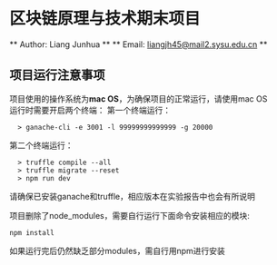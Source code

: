 # 区块链原理与技术期末项目
** Author: Liang Junhua **
** Email: liangjh45@mail2.sysu.edu.cn **

## 项目运行注意事项

项目使用的操作系统为**mac OS**，为确保项目的正常运行，请使用mac OS<br>
运行时需要开启两个终端：
第一个终端运行：
```
  > ganache-cli -e 3001 -l 99999999999999 -g 20000
```
第二个终端运行：
```
  > truffle compile --all
  > truffle migrate --reset
  > npm run dev
```
请确保已安装ganache和truffle，相应版本在实验报告中也会有所说明

项目删除了node_modules，需要自行运行下面命令安装相应的模块:

```
npm install
```

如果运行完后仍然缺乏部分modules，需自行用npm进行安装

